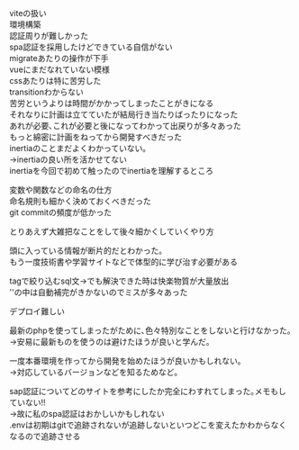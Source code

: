 viteの扱い    
環境構築    
認証周りが難しかった      
spa認証を採用したけどできている自信がない      
migrateあたりの操作が下手    
vueにまだなれていない模様    
cssあたりは特に苦労した    
transitionわからない    
苦労というよりは時間がかかってしまったことがきになる    
それなりに計画は立てていたが結局行き当たりばったりになった    
あれが必要､これが必要と後になってわかって出戻りが多々あった    
もっと綿密に計画をねってから開発すべきだった    
inertiaのことまだよくわかっていない｡    
->inertiaの良い所を活かせてない    
inertiaを今回で初めて触ったのでinertiaを理解するところ    
    
変数や関数などの命名の仕方    
命名規則も細かく決めておくべきだった    
git commitの頻度が低かった    
    
とりあえず大雑把なことをして後々細かくしていくやり方    
    
頭に入っている情報が断片的だとわかった｡    
もう一度技術書や学習サイトなどで体型的に学び治す必要がある    
    
tagで絞り込むsql文->でも解決できた時は快楽物質が大量放出    
''の中は自動補完がきかないのでミスが多々あった    
    
デプロイ難しい    
    
最新のphpを使ってしまったがために､色々特別なことをしないと行けなかった｡  
->安易に最新ものを使うのは避けたほうが良いと学んだ｡    
    
一度本番環境を作ってから開発を始めたほうが良いかもしれない｡    
->対応しているバージョンなどを知るためなど｡    
    
sap認証についてどのサイトを参考にしたか完全にわすれてしまった｡メモもしていない!!  
->故に私のspa認証はおかしいかもしれない    
.envは初期はgitで追跡されないが追跡しないといつどこを変えたかわからなくなるので追跡させる  
    